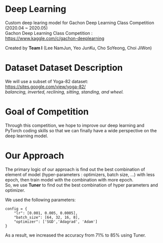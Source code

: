 # Deep Learning
Custom deep learing model for Gachon Deep Learning Class Competition (2020.04 ~ 2020.05)   
Gachon Deep Learning Class Competition : https://www.kaggle.com/c/gachon-deeplearning   
   
Created by __Team I__ (Lee NamJun, Yeo JunKu, Cho SoYeong, Choi JiWon)

# Dataset Dataset Description
We will use a subset of Yoga-82 dataset: https://sites.google.com/view/yoga-82/   
_balancing, inverted, reclining, sitting, standing, and wheel._

# Goal of Competition
Through this competition,
we hope to improve our deep learning and PyTorch coding skills so that we can finally have a wide perspective on the deep learning model.

# Our Approach
The primary logic of our approach is find out the best combination of element of model (hyper-parameters : optimizers, batch size, ...) with less epoch, then train model with the combination with more epoch.    
So, we use __Tuner__ to find out the best combination of hyper parameters and optimizer.
   
   
We used the following parameters:
~~~
config = {
    "lr": [0.001, 0.005, 0.0005],
    "batch_size": [64, 32, 16, 8],
    "optimizer": ['SGD','Adagrad', 'Adam']
}
~~~

As a result, we increased the accuracy from 71% to 85% using Tuner.
